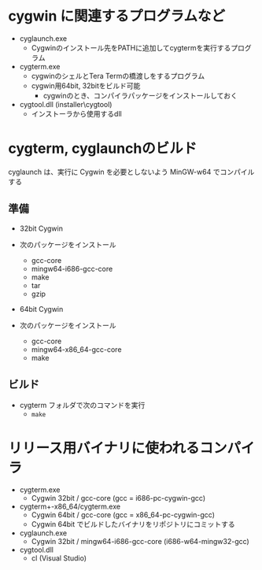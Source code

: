 ﻿# cygwin に関連するプログラムなど

- cyglaunch.exe
  - Cygwinのインストール先をPATHに追加してcygtermを実行するプログラム
- cygterm.exe
  - cygwinのシェルとTera Termの橋渡しをするプログラム
  - cygwin用64bit, 32bitをビルド可能
    - cygwinのとき、コンパイラパッケージをインストールしておく
- cygtool.dll (installer\cygtool)
  - インストーラから使用するdll


# cygterm, cyglaunchのビルド

cyglaunch は、実行に Cygwin を必要としないよう MinGW-w64 でコンパイルする

## 準備

- 32bit Cygwin
- 次のパッケージをインストール
  - gcc-core
  - mingw64-i686-gcc-core
  - make
  - tar
  - gzip

- 64bit Cygwin
- 次のパッケージをインストール
  - gcc-core
  - mingw64-x86_64-gcc-core
  - make


## ビルド

- cygterm フォルダで次のコマンドを実行
  - `make`

# リリース用バイナリに使われるコンパイラ
- cygterm.exe
  - Cygwin 32bit / gcc-core (gcc = i686-pc-cygwin-gcc)
- cygterm+-x86_64/cygterm.exe
  - Cygwin 64bit / gcc-core (gcc = x86_64-pc-cygwin-gcc)
  - Cygwin 64bit でビルドしたバイナリをリポジトリにコミットする
- cyglaunch.exe
  - Cygwin 32bit / mingw64-i686-gcc-core (i686-w64-mingw32-gcc)
- cygtool.dll
  - cl (Visual Studio)

